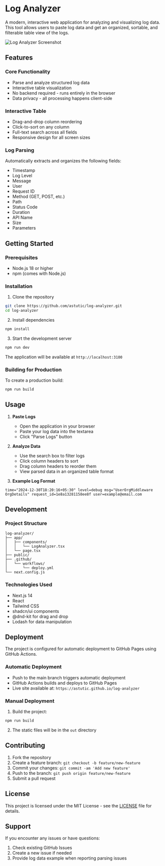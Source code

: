 # Log Analyzer

A modern, interactive web application for analyzing and visualizing log data. This tool allows users to paste log data and get an organized, sortable, and filterable table view of the logs.

![Log Analyzer Screenshot](screenshot.png)

## Features

### Core Functionality
- Parse and analyze structured log data
- Interactive table visualization
- No backend required - runs entirely in the browser
- Data privacy - all processing happens client-side

### Interactive Table
- Drag-and-drop column reordering
- Click-to-sort on any column
- Full-text search across all fields
- Responsive design for all screen sizes

### Log Parsing
Automatically extracts and organizes the following fields:
- Timestamp
- Log Level
- Message
- User
- Request ID
- Method (GET, POST, etc.)
- Path
- Status Code
- Duration
- API Name
- Size
- Parameters

## Getting Started

### Prerequisites
- Node.js 18 or higher
- npm (comes with Node.js)

### Installation

1. Clone the repository
```bash
git clone https://github.com/astutic/log-analyzer.git
cd log-analyzer
```

2. Install dependencies
```bash
npm install
```

3. Start the development server
```bash
npm run dev
```

The application will be available at `http://localhost:3100`

### Building for Production

To create a production build:
```bash
npm run build
```

## Usage

1. **Paste Logs**
   - Open the application in your browser
   - Paste your log data into the textarea
   - Click "Parse Logs" button

2. **Analyze Data**
   - Use the search box to filter logs
   - Click column headers to sort
   - Drag column headers to reorder them
   - View parsed data in an organized table format

3. **Example Log Format**
```
time="2024-12-30T18:20:16+05:30" level=debug msg="UserOrgMiddleware OrgDetails" request_id=1e8a13281158ee8f user=example@email.com
```

## Development

### Project Structure
```
log-analyzer/
├── app/
│   ├── components/
│   │   └── LogAnalyzer.tsx
│   └── page.tsx
├── public/
├── .github/
│   └── workflows/
│       └── deploy.yml
└── next.config.js
```

### Technologies Used
- Next.js 14
- React
- Tailwind CSS
- shadcn/ui components
- @dnd-kit for drag and drop
- Lodash for data manipulation

## Deployment

The project is configured for automatic deployment to GitHub Pages using GitHub Actions.

### Automatic Deployment
- Push to the main branch triggers automatic deployment
- GitHub Actions builds and deploys to GitHub Pages
- Live site available at: `https://astutic.github.io/log-analyzer`

### Manual Deployment
1. Build the project:
```bash
npm run build
```

2. The static files will be in the `out` directory

## Contributing

1. Fork the repository
2. Create a feature branch: `git checkout -b feature/new-feature`
3. Commit your changes: `git commit -am 'Add new feature'`
4. Push to the branch: `git push origin feature/new-feature`
5. Submit a pull request

## License

This project is licensed under the MIT License - see the [LICENSE](LICENSE) file for details.

## Support

If you encounter any issues or have questions:
1. Check existing GitHub Issues
2. Create a new issue if needed
3. Provide log data example when reporting parsing issues